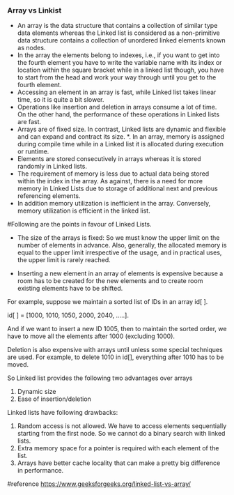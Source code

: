
### Array vs Linkist

* An array is the data structure that contains a collection of similar type data elements whereas the Linked list is considered as a non-primitive data structure contains a collection of unordered linked elements known as nodes. 
* In the array the elements belong to indexes, i.e., if you want to get into the fourth element you have to write the variable name with its index or location within the square bracket while in a linked list though, you have to start from the head and work your way through until you get to the fourth element. 
* Accessing an element in an array is fast, while Linked list takes linear time, so it is quite a bit slower. 
* Operations like insertion and deletion in arrays consume a lot of time. On the other hand, the performance of these operations in Linked lists are fast. 
* Arrays are of fixed size. In contrast, Linked lists are dynamic and flexible and can expand and contract its size. 
*. In an array, memory is assigned during compile time while in a Linked list it is allocated during execution or runtime. 
* Elements are stored consecutively in arrays whereas it is stored randomly in Linked lists. 
* The requirement of memory is less due to actual data being stored within the index in the array. As against, there is a need for more memory in Linked Lists due to storage of additional next and previous referencing elements. 
* In addition memory utilization is inefficient in the array. Conversely, memory utilization is efficient in the linked list. 


#Following are the points in favour of Linked Lists. 


* The size of the arrays is fixed: So we must know the upper limit on the number of elements in advance. Also, generally, the allocated memory is equal to the upper limit irrespective of the usage, and in practical uses, the upper limit is rarely reached. 

* Inserting a new element in an array of elements is expensive because a room has to be created for the new elements and to create room existing elements have to be shifted. 

For example, suppose we maintain a sorted list of IDs in an array id[ ]. 

id[ ] = [1000, 1010, 1050, 2000, 2040, …..]. 

And if we want to insert a new ID 1005, then to maintain the sorted order, we have to move all the elements after 1000 (excluding 1000). 

Deletion is also expensive with arrays until unless some special techniques are used. For example, to delete 1010 in id[], everything after 1010 has to be moved. 

So Linked list provides the following two advantages over arrays 
1) Dynamic size 
2) Ease of insertion/deletion 

Linked lists have following drawbacks: 
1) Random access is not allowed. We have to access elements sequentially starting from the first node. So we cannot do a binary search with linked lists. 
2) Extra memory space for a pointer is required with each element of the list. 
3) Arrays have better cache locality that can make a pretty big difference in performance.



#reference
https://www.geeksforgeeks.org/linked-list-vs-array/